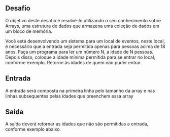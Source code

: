 ## Desafio
O objetivo deste desafio é resolvê-lo utilizando o seu conhecimento sobre Arrays, uma estrutura de dados que armazena uma coleção de dados em um bloco de memória.

Você está desenvolvendo um sistema para um local de eventos, neste local, é necessário que a entrada seja permitida apenas para pessoas acima de 18 anos. Faça um programa para ler um número N, a idade de N pessoas. Depois disso, coloque a idade mínima permitida  para se entrar no local, conforme exemplo.
Retorne às idades de quem não puder entrar.

## Entrada
A entrada será composta na primeira linha pelo tamanho da array e nas linhas subsequentes pelas idades que preenchem essa array

## Saída
A saída deverá retornar as idades que não são permitidas a entrada, conforme exemplo abaixo.